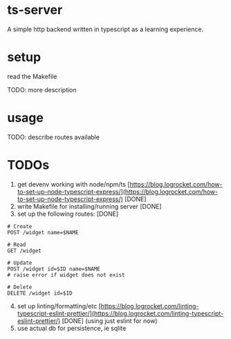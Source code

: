 # ts-server

A simple http backend written in typescript as a learning experience.

# setup

read the Makefile

TODO: more description

# usage

TODO: describe routes available

# TODOs

1. get devenv working with node/npm/ts [https://blog.logrocket.com/how-to-set-up-node-typescript-express/](https://blog.logrocket.com/how-to-set-up-node-typescript-express/) [DONE] 
2. write Makefile for installing/running server [DONE]
3. set up the following routes: [DONE]
```
# Create
POST /widget name=$NAME

# Read
GET /widget

# Update
POST /widget id=$ID name=$NAME
# raise error if widget does not exist

# Delete
DELETE /widget id=$ID
```
4. set up linting/formatting/etc [https://blog.logrocket.com/linting-typescript-eslint-prettier/](https://blog.logrocket.com/linting-typescript-eslint-prettier/) [DONE] (using just eslint for now)
5. use actual db for persistence, ie sqlite
